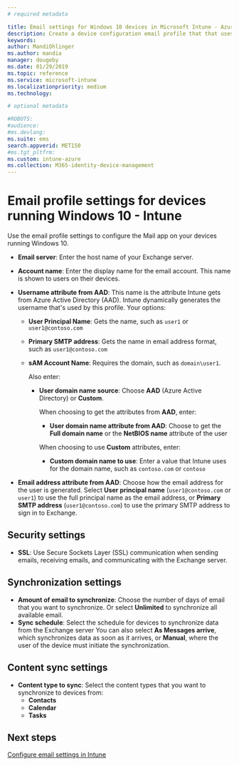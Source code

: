 ```yaml
---
# required metadata

title: Email settings for Windows 10 devices in Microsoft Intune - Azure | Microsoft Docs
description: Create a device configuration email profile that that uses Exchange servers, and retrieves attributes from Azure Active Directory. You can also enable SSL, and synchronize email and schedules on Windows 10 devices using Microsoft Intune.
keywords:
author: MandiOhlinger
ms.author: mandia
manager: dougeby
ms.date: 01/29/2019
ms.topic: reference
ms.service: microsoft-intune
ms.localizationpriority: medium
ms.technology:

# optional metadata

#ROBOTS:
#audience:
#ms.devlang:
ms.suite: ems
search.appverid: MET150
#ms.tgt_pltfrm:
ms.custom: intune-azure
ms.collection: M365-identity-device-management
---
```


# Email profile settings for devices running Windows 10 - Intune

Use the email profile settings to configure the Mail app on your devices running Windows 10.

- **Email server**: Enter the host name of your Exchange server.
- **Account name**: Enter the display name for the email account. This name is shown to users on their devices.
- **Username attribute from AAD**: This name is the attribute Intune gets from Azure Active Directory (AAD). Intune dynamically generates the username that's used by this profile. Your options:
  - **User Principal Name**: Gets the name, such as `user1` or `user1@contoso.com`
  - **Primary SMTP address**: Gets the name in email address format, such as `user1@contoso.com`
  - **sAM Account Name**: Requires the domain, such as `domain\user1`.

    Also enter:  
    - **User domain name source**: Choose **AAD** (Azure Active Directory) or **Custom**.

      When choosing to get the attributes from **AAD**, enter:
      - **User domain name attribute from AAD**: Choose to get the **Full domain name** or the **NetBIOS name** attribute of the user

      When choosing to use **Custom** attributes, enter:
      - **Custom domain name to use**: Enter a value that Intune uses for the domain name, such as `contoso.com` or `contoso`

- **Email address attribute from AAD**: Choose how the email address for the user is generated. Select **User principal name** (`user1@contoso.com` or `user1`) to use the full principal name as the email address, or **Primary SMTP address** (`user1@contoso.com`) to use the primary SMTP address to sign in to Exchange.

## Security settings

- **SSL**: Use Secure Sockets Layer (SSL) communication when sending emails, receiving emails, and communicating with the Exchange server.

## Synchronization settings

- **Amount of email to synchronize**: Choose the number of days of email that you want to synchronize. Or select **Unlimited** to synchronize all available email.
- **Sync schedule**: Select the schedule for devices to synchronize data from the Exchange server You can also select **As Messages arrive**, which synchronizes data as soon as it arrives, or **Manual**, where the user of the device must initiate the synchronization.

## Content sync settings

- **Content type to sync**: Select the content types that you want to synchronize to devices from:
  - **Contacts**
  - **Calendar**
  - **Tasks**

## Next steps
[Configure email settings in Intune](../email-settings-configure.md)
